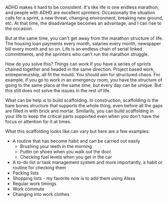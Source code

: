ADHD makes it hard to be consistent. It's like life is one endless marathon, and people with ADHD are excellent sprinters. Occasionally the situation calls for a sprint, a new threat, changing environment, breaking new ground, etc. At that time, the disadvantage becomes an advantage, and I can rise to the occasion.

But at the same time, you can't get away from the marathon structure of life. The housing loan payments every month, salaries every month, newspaper bill every month and so on. Life is an endless chain of serial linked commitments, and the sprinters who can't run the marathon struggle. 

How do you solve this? Things can work if you have a series of sprints chained together and headed in the same direction. Project based work, entrepeneurship, all fit the mould. You should aim for structured chaos. For example, if you go to work in an emergency room, you have the structure of going to the same place at the same time, but every day can be unique. But this still does not solve the issues in the rest of life.

What can be help is to build scaffolding. In construction, scaffolding is the bare bones structure that supports the whole thing, even before all the gaps are filled in with brick and mortar. Similarily, you can build scaffolding in your life to keep the critical parts supported even when you don't have the focus or attention for it at times.

What this scaffolding looks like can vary but here are a few examples:

- A routine that has become habit and can be carried out easily
	- Brushing your teeth in the morning
	- Puttin on shoes when you walk out the door
	- Checking fuel levels when you get in the car
- A to-do list or task management system and more importantly, a habit or routine for checking them
- Packing lists
- Shopping lists - my favorite now is to add them using Alexa
- Regular work timings
- Work commute
- Changing into work clothes